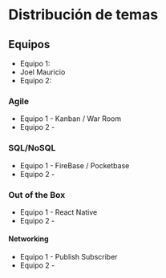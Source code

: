 # Distribución de temas

## Equipos

- Equipo 1:
- Joel Mauricio
- Equipo 2:

### Agile

- Equipo 1 - Kanban / War Room
- Equipo 2 -

### SQL/NoSQL

- Equipo 1 - FireBase / Pocketbase
- Equipo 2 -

### Out of the Box

- Equipo 1 - React Native
- Equipo 2 -

#### Networking

- Equipo 1 - Publish Subscriber
- Equipo 2 -
